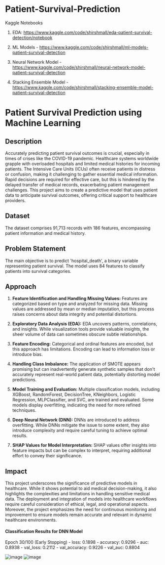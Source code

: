 # Patient-Survival-Prediction

Kaggle Notebooks 
 1. EDA: https://www.kaggle.com/code/shirshmall/eda-patient-survival-detection/notebook
  
 2. ML Models - https://www.kaggle.com/code/shirshmall/ml-models-patient-survival-detection
    
 3. Neural Network Model - https://www.kaggle.com/code/shirshmall/neural-network-model-patient-survival-detection
 
 4. Stacking Ensemble Model - https://www.kaggle.com/code/shirshmall/stacking-ensemble-model-patient-survival-detection
    
# Patient Survival Prediction using Machine Learning

## Description
Accurately predicting patient survival outcomes is crucial, especially in times of crises like the COVID-19 pandemic. Healthcare systems worldwide grapple with overloaded hospitals and limited medical histories for incoming patients. The Intensive Care Units (ICUs) often receive patients in distress or confusion, making it challenging to gather essential medical information. Rapid decisions are required for effective care, but this is hindered by the delayed transfer of medical records, exacerbating patient management challenges. This project aims to create a predictive model that uses patient data to anticipate survival outcomes, offering critical support to healthcare providers.

## Dataset
The dataset comprises 91,713 records with 186 features, encompassing patient information and medical history.

## Problem Statement
The main objective is to predict 'hospital_death', a binary variable representing patient survival. The model uses 84 features to classify patients into survival categories.

## Approach

1. **Feature Identification and Handling Missing Values:** Features are categorized based on type and analyzed for missing data. Missing values are addressed by mean or median imputation, but this process raises concerns about data integrity and potential distortions.

2. **Exploratory Data Analysis (EDA):** EDA uncovers patterns, correlations, and insights. While visualization tools provide valuable insights, the sheer volume of data can sometimes obscure subtle relationships.

3. **Feature Encoding:** Categorical and ordinal features are encoded, but this approach has limitations. Encoding can lead to information loss or introduce bias.

4. **Handling Class Imbalance:** The application of SMOTE appears promising but can inadvertently generate synthetic samples that don't accurately represent real-world patient data, potentially distorting model predictions.

5. **Model Training and Evaluation:** Multiple classification models, including XGBoost, RandomForest, DecisionTree, KNeighbors, Logistic Regression, MLPClassifier, and SVC, are trained and evaluated. Some models display overfitting, indicating the need for more refined techniques.

6. **Deep Neural Network (DNN):** DNNs are introduced to address overfitting. While DNNs mitigate the issue to some extent, they also introduce complexity and require careful tuning to achieve optimal results.

7. **SHAP Values for Model Interpretation:** SHAP values offer insights into feature impacts but can be complex to interpret, requiring additional effort to convey their significance.

## Impact
This project underscores the significance of predictive models in healthcare. While it shows potential to aid medical decision-making, it also highlights the complexities and limitations in handling sensitive medical data. The deployment and integration of models into healthcare workflows require careful consideration of ethical, legal, and operational aspects. Moreover, the project emphasizes the need for continuous monitoring and improvement to ensure models remain accurate and relevant in dynamic healthcare environments.

#### Classification Results for DNN Model

Epoch 30/100 (Early Stopping) - loss: 0.1898 - accuracy: 0.9296 - auc: 0.8938 - val_loss: 0.2112 - val_accuracy: 0.9226 - val_auc: 0.8804


![image](https://github.com/shirsh10mall/Patient-Survival-Prediction/assets/87264071/e0a23eef-5bcb-4c6e-8630-ffbafef36975)
![image](https://github.com/shirsh10mall/Patient-Survival-Prediction/assets/87264071/f8ad2954-b17a-4f93-8556-05a7c0ccaa28)


